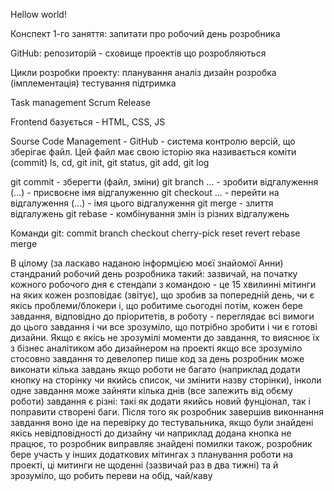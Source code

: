 Hellow world!

Конспект 1-го заняття:
запитати про робочий день розробника

GitHub: репозиторій - сховище проектів що розробляються

Цикли розробки проекту:
планування
аналіз
дизайн
розробка (імплементація)
тестування
підтримка

Task management 
Scrum 
Release

Frontend базується - HTML, CSS, JS

Sourse Code Management - GitHub - система контролю версій, що зберігає файл. Цей файл має свою історію яка називається коміти (commit)
ls, cd, git init, git status, git add, git log

git commit - зберегти (файл, зміни)
git branch ... - зробити відгалуження (...) - присвоєне імя відгалуженню
git checkout ... - перейти на відгалуження (...) - імя цього відгалуження
git merge - злиття відгалужень
git rebase - комбінування змін із різних відгалужень

Команди git:
commit
branch
checkout
cherry-pick
reset
revert
rebase
merge

В цілому (за ласкаво наданою інформцією моєї знайомої Анни) стандраний робочий день розробника такий:
зазвичай, на початку кожного робочого дня є стендапи з командою - це 15 хвилинні мітинги на яких кожен розповідає (звітує), що зробив за попередній день, чи є якісь проблеми/блокери і, що робитиме сьогодні
потім, кожен бере завдання, відповідно до пріоритетів, в роботу - переглядає всі вимоги до цього завдання і чи все зрозуміло, що потрібно зробити і чи є готові дизайни. Якщо є якісь не зрозумілі моменти до завдання, то вияснює їх з бізнес аналітиком або дизайнером на проекті
якщо все зрозуміло стосовно завдання то девелопер пише код
за день розробник може виконати кілька завдань якщо роботи не багато (наприклад додати кнопку на сторінку чи якийсь список, чи змінити назву сторінки), інколи одне завдання може зайняти кілька днів (все залежить від обєму роботи)
завдання є різні: такі як додати якийсь новий фунціонал, так і поправити створені баги. Після того як розробник завершив виконнання завдання воно іде на перевірку до тестувальника, якщо були знайдені якісь невідповідності до дизайну чи наприклад додана кнопка не працює, то розробник виправляє знайдені помилки
також, розробник бере участь у інших додаткових мітингах з планування роботи на проекті, ці митинги не щоденні (зазвичай раз в два тижні)
та й зрозуміло, що робить переви на обід, чай/каву
